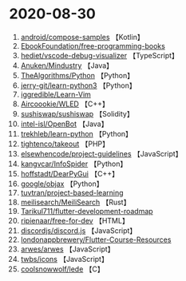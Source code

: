 # 2020-08-30

1. [android/compose-samples](https://github.com/android/compose-samples) 【Kotlin】
2. [EbookFoundation/free-programming-books](https://github.com/EbookFoundation/free-programming-books) 
3. [hediet/vscode-debug-visualizer](https://github.com/hediet/vscode-debug-visualizer) 【TypeScript】
4. [Anuken/Mindustry](https://github.com/Anuken/Mindustry) 【Java】
5. [TheAlgorithms/Python](https://github.com/TheAlgorithms/Python) 【Python】
6. [jerry-git/learn-python3](https://github.com/jerry-git/learn-python3) 【Python】
7. [iggredible/Learn-Vim](https://github.com/iggredible/Learn-Vim) 
8. [Aircoookie/WLED](https://github.com/Aircoookie/WLED) 【C++】
9. [sushiswap/sushiswap](https://github.com/sushiswap/sushiswap) 【Solidity】
10. [intel-isl/OpenBot](https://github.com/intel-isl/OpenBot) 【Java】
11. [trekhleb/learn-python](https://github.com/trekhleb/learn-python) 【Python】
12. [tightenco/takeout](https://github.com/tightenco/takeout) 【PHP】
13. [elsewhencode/project-guidelines](https://github.com/elsewhencode/project-guidelines) 【JavaScript】
14. [kangvcar/InfoSpider](https://github.com/kangvcar/InfoSpider) 【Python】
15. [hoffstadt/DearPyGui](https://github.com/hoffstadt/DearPyGui) 【C++】
16. [google/objax](https://github.com/google/objax) 【Python】
17. [tuvtran/project-based-learning](https://github.com/tuvtran/project-based-learning) 
18. [meilisearch/MeiliSearch](https://github.com/meilisearch/MeiliSearch) 【Rust】
19. [Tarikul711/flutter-development-roadmap](https://github.com/Tarikul711/flutter-development-roadmap) 
20. [ripienaar/free-for-dev](https://github.com/ripienaar/free-for-dev) 【HTML】
21. [discordjs/discord.js](https://github.com/discordjs/discord.js) 【JavaScript】
22. [londonappbrewery/Flutter-Course-Resources](https://github.com/londonappbrewery/Flutter-Course-Resources) 
23. [arwes/arwes](https://github.com/arwes/arwes) 【JavaScript】
24. [twbs/icons](https://github.com/twbs/icons) 【JavaScript】
25. [coolsnowwolf/lede](https://github.com/coolsnowwolf/lede) 【C】
